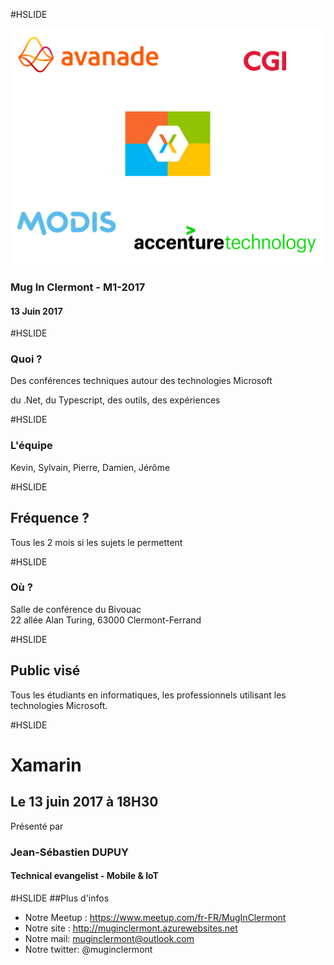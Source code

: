 #HSLIDE

![Logo](assets/images/background.png)

### Mug In Clermont - M1-2017
#### 13 Juin 2017

#HSLIDE
### Quoi ?
Des conférences techniques autour des technologies Microsoft

du .Net, du Typescript, des outils, des expériences

#HSLIDE
### L'équipe
Kevin, Sylvain, Pierre, Damien, Jérôme

#HSLIDE
## Fréquence ?
Tous les 2 mois si les sujets le permettent

#HSLIDE
### Où ?
Salle de conférence du Bivouac <br />
22 allée Alan Turing, 63000 Clermont-Ferrand

#HSLIDE
## Public visé
Tous les étudiants en informatiques, les professionnels utilisant les technologies Microsoft.

#HSLIDE
# Xamarin 
## Le 13 juin 2017 à 18H30
Présenté par 
### Jean-Sébastien DUPUY 
#### Technical evangelist - Mobile & IoT

#HSLIDE
##Plus d'infos
* Notre Meetup : https://www.meetup.com/fr-FR/MugInClermont
* Notre site : http://muginclermont.azurewebsites.net
* Notre mail: muginclermont@outlook.com
* Notre twitter: @muginclermont
